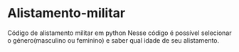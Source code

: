 # Alistamento-militar
Código de alistamento militar em python 
Nesse código é possível selecionar o género(masculino ou feminino) e saber qual idade de seu alistamento.
